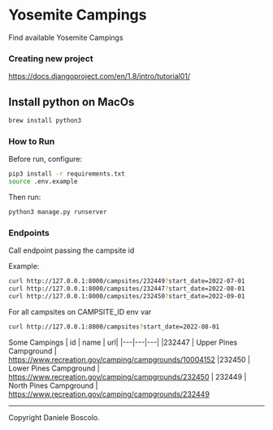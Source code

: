 # Yosemite Campings
Find available Yosemite Campings

### Creating new project
https://docs.djangoproject.com/en/1.8/intro/tutorial01/

## Install python on MacOs
```bash
brew install python3
```

### How to Run

Before run, configure:
```bash
pip3 install -r requirements.txt
source .env.example
```

Then run:
```bash
python3 manage.py runserver
```

### Endpoints
Call endpoint passing the campsite id

Example:
```bash
curl http://127.0.0.1:8000/campsites/232449?start_date=2022-07-01
curl http://127.0.0.1:8000/campsites/232447?start_date=2022-08-01
curl http://127.0.0.1:8000/campsites/232450?start_date=2022-09-01

```

For all campsites on CAMPSITE_ID env var
```bash
curl http://127.0.0.1:8000/campsites?start_date=2022-08-01
```

Some Campings
| id | name | url|
|---|---|---|
|232447 | Upper Pines Campground | https://www.recreation.gov/camping/campgrounds/10004152
|232450 | Lower Pines Campground |  https://www.recreation.gov/camping/campgrounds/232450
| 232449 | North Pines Campground |  https://www.recreation.gov/camping/campgrounds/232449


______
Copyright Daniele Boscolo.
